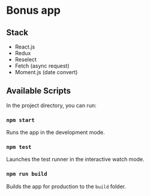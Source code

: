 # Bonus app

## Stack

- React.js
- Redux
- Reselect
- Fetch (asynс request)
- Moment.js (date convert)

## Available Scripts

In the project directory, you can run:

### `npm start`

Runs the app in the development mode.

### `npm test`

Launches the test runner in the interactive watch mode.

### `npm run build`

Builds the app for production to the `build` folder.
